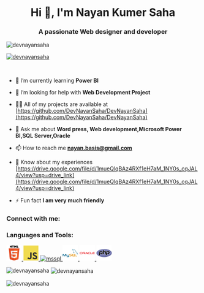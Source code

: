 <h1 align="center">Hi 👋, I'm Nayan Kumer Saha</h1>
<h3 align="center">A passionate Web designer and developer</h3>

<p align="left"> <img src="https://komarev.com/ghpvc/?username=devnayansaha&label=Profile%20views&color=0e75b6&style=flat" alt="devnayansaha" /> </p>

<p align="left"> <a href="https://github.com/ryo-ma/github-profile-trophy"><img src="https://github-profile-trophy.vercel.app/?username=devnayansaha" alt="devnayansaha" /></a> </p>

<p align="left"> <a href="https://twitter.com/" target="blank"><img src="https://img.shields.io/twitter/follow/?logo=twitter&style=for-the-badge" alt="" /></a> </p>

- 🌱 I’m currently learning **Power BI**

- 🤝 I’m looking for help with **Web Development Project**

- 👨‍💻 All of my projects are available at [https://github.com/DevNayanSaha/DevNayanSaha](https://github.com/DevNayanSaha/DevNayanSaha)

- 💬 Ask me about **Word press, Web development,Microsoft Power BI,SQL Server,Oracle**

- 📫 How to reach me **nayan.basis@gmail.com**

- 📄 Know about my experiences [https://drive.google.com/file/d/1mueQlqBAz4RXf1eH7aM_1NY0s_cqJAL4/view?usp=drive_link](https://drive.google.com/file/d/1mueQlqBAz4RXf1eH7aM_1NY0s_cqJAL4/view?usp=drive_link)

- ⚡ Fun fact **I am very much friendly**

<h3 align="left">Connect with me:</h3>
<p align="left">
</p>

<h3 align="left">Languages and Tools:</h3>
<p align="left"> <a href="https://www.w3.org/html/" target="_blank" rel="noreferrer"> <img src="https://raw.githubusercontent.com/devicons/devicon/master/icons/html5/html5-original-wordmark.svg" alt="html5" width="40" height="40"/> </a> <a href="https://developer.mozilla.org/en-US/docs/Web/JavaScript" target="_blank" rel="noreferrer"> <img src="https://raw.githubusercontent.com/devicons/devicon/master/icons/javascript/javascript-original.svg" alt="javascript" width="40" height="40"/> </a> <a href="https://www.microsoft.com/en-us/sql-server" target="_blank" rel="noreferrer"> <img src="https://www.svgrepo.com/show/303229/microsoft-sql-server-logo.svg" alt="mssql" width="40" height="40"/> </a> <a href="https://www.mysql.com/" target="_blank" rel="noreferrer"> <img src="https://raw.githubusercontent.com/devicons/devicon/master/icons/mysql/mysql-original-wordmark.svg" alt="mysql" width="40" height="40"/> </a> <a href="https://www.oracle.com/" target="_blank" rel="noreferrer"> <img src="https://raw.githubusercontent.com/devicons/devicon/master/icons/oracle/oracle-original.svg" alt="oracle" width="40" height="40"/> </a> <a href="https://www.php.net" target="_blank" rel="noreferrer"> <img src="https://raw.githubusercontent.com/devicons/devicon/master/icons/php/php-original.svg" alt="php" width="40" height="40"/> </a> </p>

<p><img align="left" src="https://github-readme-stats.vercel.app/api/top-langs?username=devnayansaha&show_icons=true&locale=en&layout=compact" alt="devnayansaha" /></p>

<p>&nbsp;<img align="center" src="https://github-readme-stats.vercel.app/api?username=devnayansaha&show_icons=true&locale=en" alt="devnayansaha" /></p>

<p><img align="center" src="https://github-readme-streak-stats.herokuapp.com/?user=devnayansaha&" alt="devnayansaha" /></p>
